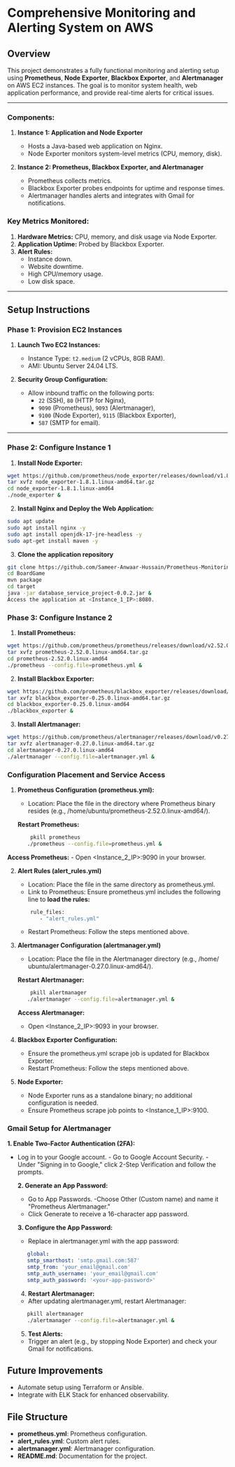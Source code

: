 # Comprehensive Monitoring and Alerting System on AWS

## **Overview**
This project demonstrates a fully functional monitoring and alerting setup using **Prometheus**, **Node Exporter**, **Blackbox Exporter**, and **Alertmanager** on AWS EC2 instances. The goal is to monitor system health, web application performance, and provide real-time alerts for critical issues.

---


### **Components:**
1. **Instance 1: Application and Node Exporter**
   - Hosts a Java-based web application on Nginx.
   - Node Exporter monitors system-level metrics (CPU, memory, disk).

2. **Instance 2: Prometheus, Blackbox Exporter, and Alertmanager**
   - Prometheus collects metrics.
   - Blackbox Exporter probes endpoints for uptime and response times.
   - Alertmanager handles alerts and integrates with Gmail for notifications.

### **Key Metrics Monitored:**
1. **Hardware Metrics:** CPU, memory, and disk usage via Node Exporter.
2. **Application Uptime:** Probed by Blackbox Exporter.
3. **Alert Rules:**
   - Instance down.
   - Website downtime.
   - High CPU/memory usage.
   - Low disk space.

---

## **Setup Instructions**

### **Phase 1: Provision EC2 Instances**
1. **Launch Two EC2 Instances:**
   - Instance Type: `t2.medium` (2 vCPUs, 8GB RAM).
   - AMI: Ubuntu Server 24.04 LTS.

2. **Security Group Configuration:**
   - Allow inbound traffic on the following ports:
     - `22` (SSH), `80` (HTTP for Nginx),
     - `9090` (Prometheus), `9093` (Alertmanager),
     - `9100` (Node Exporter), `9115` (Blackbox Exporter),
     - `587` (SMTP for email).

---

### **Phase 2: Configure Instance 1**

 1. **Install Node Exporter:**
   ```bash
   wget https://github.com/prometheus/node_exporter/releases/download/v1.8.1/node_exporter-1.8.1.linux-amd64.tar.gz
   tar xvfz node_exporter-1.8.1.linux-amd64.tar.gz
   cd node_exporter-1.8.1.linux-amd64
   ./node_exporter &
   ```
 2. **Install Nginx and Deploy the Web Application:**
   ```bash
   sudo apt update
   sudo apt install nginx -y
   sudo apt install openjdk-17-jre-headless -y
   sudo apt-get install maven -y
   ```
 3. **Clone the application repository**
   ```bash
   git clone https://github.com/Sameer-Anwaar-Hussain/Prometheus-Monitoring.git
   cd BoardGame
   mvn package
   cd target
   java -jar database_service_project-0.0.2.jar &
   Access the application at <Instance_1_IP>:8080.
   ```

### **Phase 3: Configure Instance 2**

   1. **Install Prometheus:**
   ```bash
   wget https://github.com/prometheus/prometheus/releases/download/v2.52.0/prometheus-2.52.0.linux-amd64.tar.gz
   tar xvfz prometheus-2.52.0.linux-amd64.tar.gz
   cd prometheus-2.52.0.linux-amd64
   ./prometheus --config.file=prometheus.yml &
   ```
   2. **Install Blackbox Exporter:**
   ```bash
   wget https://github.com/prometheus/blackbox_exporter/releases/download/v0.25.0/blackbox_exporter-0.25.0.linux-amd64.tar.gz
   tar xvfz blackbox_exporter-0.25.0.linux-amd64.tar.gz
   cd blackbox_exporter-0.25.0.linux-amd64
   ./blackbox_exporter &
   ```
   3. **Install Alertmanager:**
   ```bash
   wget https://github.com/prometheus/alertmanager/releases/download/v0.27.0/alertmanager-0.27.0.linux-amd64.tar.gz
   tar xvfz alertmanager-0.27.0.linux-amd64.tar.gz
   cd alertmanager-0.27.0.linux-amd64
   ./alertmanager --config.file=alertmanager.yml &
   ```

### **Configuration Placement and Service Access**
   1. **Prometheus Configuration (prometheus.yml):**
      - Location: Place the file in the directory where Prometheus binary    resides (e.g., /home/ubuntu/prometheus-2.52.0.linux-amd64/).

      **Restart Prometheus:**
      ```bash
          pkill prometheus
         ./prometheus --config.file=prometheus.yml &
      ```
   **Access Prometheus:**
     - Open <Instance_2_IP>:9090 in your browser.

   2. **Alert Rules (alert_rules.yml)**
       - Location: Place the file in the same directory as prometheus.yml.
       - Link to Prometheus: Ensure prometheus.yml includes the following line to **load the rules:**
        ```bash
            rule_files:
               - "alert_rules.yml"
        ```
        - Restart Prometheus: Follow the steps mentioned above.

   3. **Alertmanager Configuration (alertmanager.yml)**
        - Location: Place the file in the Alertmanager directory (e.g., /home/  ubuntu/alertmanager-0.27.0.linux-amd64/).
     
       **Restart Alertmanager:**

        ```bash
            pkill alertmanager
           ./alertmanager --config.file=alertmanager.yml &
        ```
      **Access Alertmanager:**
      - Open <Instance_2_IP>:9093 in your browser.


   4. **Blackbox Exporter Configuration:**
       - Ensure the prometheus.yml scrape job is updated for Blackbox Exporter.
       - Restart Prometheus: Follow the steps mentioned above.
  
   5. **Node Exporter:**
       - Node Exporter runs as a standalone binary; no additional configuration is needed.
       - Ensure Prometheus scrape job points to <Instance_1_IP>:9100.



### **Gmail Setup for Alertmanager**
   
**1. Enable Two-Factor Authentication (2FA):**
- Log in to your Google account.
      -  Go to Google Account Security.
      - Under "Signing in to Google," click 2-Step Verification and follow the prompts.

    **2. Generate an App Password:**
    - Go to App Passwords.
    -Choose Other (Custom name) and name it "Prometheus Alertmanager."
    - Click Generate to receive a 16-character app password.

    **3. Configure the App Password:**
    - Replace <your-app-password> in alertmanager.yml with the app password:
    ```yaml
       global:
       smtp_smarthost: 'smtp.gmail.com:587'
       smtp_from: 'your_email@gmail.com'
       smtp_auth_username: 'your_email@gmail.com'
       smtp_auth_password: '<your-app-password>'
    ```
    4. **Restart Alertmanager:**
    - After updating alertmanager.yml, restart Alertmanager:
     ```bash
        pkill alertmanager
        ./alertmanager --config.file=alertmanager.yml &
     ```
    5. **Test Alerts:**
    - Trigger an alert (e.g., by stopping Node Exporter) and check your Gmail for notifications.


## Future Improvements
- Automate setup using Terraform or Ansible.
- Integrate with ELK Stack for enhanced observability.

## File Structure
- **prometheus.yml**: Prometheus configuration.
- **alert_rules.yml**: Custom alert rules.
- **alertmanager.yml**: Alertmanager configuration.
- **README.md**: Documentation for the project.
   
